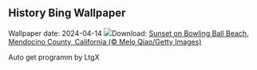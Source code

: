 ## History Bing Wallpaper
Wallpaper date: 2024-04-14
![](https://www.bing.com/th?id=OHR.BowlingBallCali_EN-IN9555671935_UHD.jpg&w=1000)Download: [Sunset on Bowling Ball Beach, Mendocino County, California (© Melo Qiao/Getty Images)](https://www.bing.com/th?id=OHR.BowlingBallCali_EN-IN9555671935_UHD.jpg)

Auto get programm by LtgX
